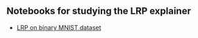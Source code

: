 ## Notebooks for studying the LRP explainer

- [LRP on binary MNIST dataset](LRP_mnist_binary.ipynb)
